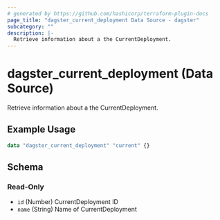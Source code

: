 ```yaml
---
# generated by https://github.com/hashicorp/terraform-plugin-docs
page_title: "dagster_current_deployment Data Source - dagster"
subcategory: ""
description: |-
  Retrieve information about a the CurrentDeployment.
---
```


# dagster_current_deployment (Data Source)

Retrieve information about a the CurrentDeployment.

## Example Usage

```terraform
data "dagster_current_deployment" "current" {}
```

<!-- schema generated by tfplugindocs -->
## Schema

### Read-Only

- `id` (Number) CurrentDeployment ID
- `name` (String) Name of CurrentDeployment
